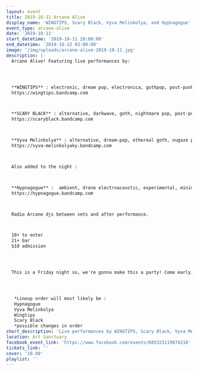 ```yaml
---
layout: event
title: 2019-10-11 Arcane Alive
display_name: 'WINGTIPS, Scary Black, Vyva Melinkolya, and Hypnagogue'
event_type: arcane-alive
date: '2019-10-11'
start_datetime: '2019-10-11 20:00:00'
end_datetime: '2019-10-12 03:00:00'
image: '/img/uploads/arcane-alive-2019-10-11.jpg'
description: |-
  Arcane Alive! Featuring live performances by:




  **WINGTIPS** : electronic, dream pop, electronica, gothpop, post-punk, synthpop from Chicago  
  https://wingtips.bandcamp.com  



  **SCARY BLACK** : alternative, darkwave, goth, nightmare pop, post-punk  from Louisville  
  https://scaryblack.bandcamp.com



  **Vyva Melinkolya** : alternative, dream-pop, ethereal goth, nugaze psychedelic-pop, shoegaze, transgender from Louisville  
  https://vyva-melinkolyaky.bandcamp.com



  Also added to the night :



  **Hypnagogue** :  ambient, drone electroacoustic, experimental, minimalism from Massachusetts  
  https://hypnagogue.bandcamp.com  



  Radio Arcane djs between sets and after performance.



  18+ to enter   
  21+ bar  
  $10 admission




  This is a Friday night so, we're gonna make this a party! Come early, stay late! Doors at 9pm




   *Lineup order will most likely be :  
   Hypnagogue  
   Vyva Melinkolya  
   Wingtips   
   Scary Black  
   *possible changes in order
short_description: 'Live performances by WINGTIPS, Scary Black, Vyva Melinkolya, and more'
location: Art Sanctuary
facebook_event_link: 'https://www.facebook.com/events/605325119874210'
tickets_link: ''
cover: '10.00'
playlist: ''
---
```

